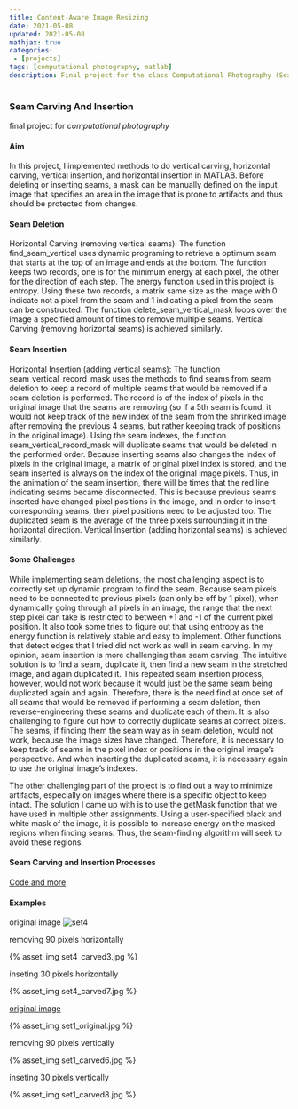 ```yaml
---
title: Content-Aware Image Resizing
date: 2021-05-08
updated: 2021-05-08
mathjax: true
categories: 
 - [projects]
tags: [computational photography, matlab]
description: Final project for the class Computational Photography (Seam Carving and Insertion).
---
```


### Seam Carving And Insertion
final project for $computational$ $photography$ 

#### Aim
In this project, I implemented methods to do vertical carving, horizontal carving, vertical insertion, and horizontal insertion in MATLAB. Before deleting or inserting seams, a mask can be manually defined on the input image that specifies an area in the image that is prone to artifacts and thus should be protected from changes.

<!-- more -->

#### Seam Deletion 
Horizontal Carving (removing vertical seams): The function find_seam_vertical uses dynamic programing to retrieve a optimum seam that starts at the top of an image and ends at the bottom. The function keeps two records, one is for the minimum energy at each pixel, the other for the direction of each step. The energy function used in this project is entropy. Using these two records, a matrix same size as the image with 0 indicate not a pixel from the seam and 1 indicating a pixel from the seam can be constructed. The function delete_seam_vertical_mask loops over the image a specified amount of times to remove multiple seams. Vertical Carving (removing horizontal seams) is achieved similarly. 

#### Seam Insertion
Horizontal Insertion (adding vertical seams): The function seam_vertical_record_mask uses the methods to find seams from seam deletion to keep a record of multiple seams that would be removed if a seam deletion is performed. The record is of the index of pixels in the original image that the seams are removing (so if a 5th seam is found, it would not keep track of the new index of the seam from the shrinked image after removing the previous 4 seams, but rather keeping track of positions in the original image). Using the seam indexes, the function seam_vertical_record_mask will duplicate seams that would be deleted in the performed order. Because inserting seams also changes the index of pixels in the original image, a matrix of original pixel index is stored, and the seam inserted is always on the index of the original image pixels. Thus, in the animation of the seam insertion, there will be times that the red line indicating seams became disconnected. This is because previous seams inserted have changed pixel positions in the image, and in order to insert corresponding seams, their pixel positions need to be adjusted too. The duplicated seam is the average of the three pixels surrounding it in the horizontal direction. Vertical Insertion (adding horizontal seams) is achieved similarly. 

#### Some Challenges
While implementing seam deletions, the most challenging aspect is to correctly set up dynamic program to find the seam. Because seam pixels need to be connected to previous pixels (can only be off by 1 pixel), when dynamically going through all pixels in an image, the range that the next step pixel can take is restricted to between +1 and -1 of the current pixel position. It also took some tries to figure out that using entropy as the energy function is relatively stable and easy to implement. Other functions that detect edges that I tried did not work as well in seam carving. 
In my opinion, seam insertion is more challenging than seam carving. The intuitive solution is to find a seam, duplicate it, then find a new seam in the stretched image, and again duplicated it. This repeated seam insertion process, however, would not work because it would just be the same seam being duplicated again and again. Therefore, there is the need find at once set of all seams that would be removed if performing a seam deletion, then reverse-engineering these seams and duplicate each of them. It is also challenging to figure out how to correctly duplicate seams at correct pixels. The seams, if finding them the seam way as in seam deletion, would not work, because the image sizes have changed. Therefore, it is necessary to keep track of seams in the pixel index or positions in the original image’s perspective. And when inserting the duplicated seams, it is necessary again to use the original image’s indexes. 

The other challenging part of the project is to find out a way to minimize artifacts, especially on images where there is a specific object to keep intact. The solution I came up with is to use the getMask function that we have used in multiple other assignments. Using a user-specified black and white mask of the image, it is possible to increase energy on the masked regions when finding seams. Thus, the seam-finding algorithm will seek to avoid these regions.

#### Seam Carving and Insertion Processes

[Code and more](https://github.com/iasnobmatsu/SeamCarvingAndInsertion)

#### Examples

original image
![set4](set4_original.jpg)

removing 90 pixels horizontally

{% asset_img set4_carved3.jpg %}

inseting 30 pixels horizontally

{% asset_img set4_carved7.jpg %}

[original image](https://jojo.fandom.com/wiki/Hirohiko_Araki_JoJo_Exhibition_2012?file=Exhib8.jpg)

{% asset_img set1_original.jpg %}

removing 90 pixels vertically 

{% asset_img set1_carved6.jpg %}

inseting 30 pixels vertically

{% asset_img set1_carved8.jpg %}


